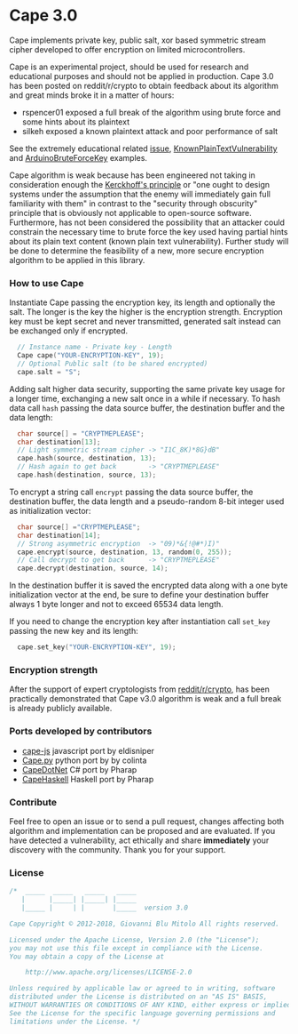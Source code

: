 Cape 3.0
====
Cape implements private key, public salt, xor based symmetric stream cipher developed to offer encryption on limited microcontrollers.

Cape is an experimental project, should be used for research and educational purposes and should not be applied in production. Cape 3.0 has been posted on reddit/r/crypto to obtain feedback about its algorithm and great minds broke it in a matter of hours:
- rspencer01 exposed a full break of the algorithm using brute force and some hints about its plaintext
- silkeh exposed a known plaintext attack and poor performance of salt

See the extremely educational related [issue](https://github.com/gioblu/Cape/issues/17), [KnownPlainTextVulnerability](https://github.com/gioblu/Cape/blob/master/examples/KnownPlainTextVulnerability/KnownPlainTextVulnerability.ino) and [ArduinoBruteForceKey](https://github.com/gioblu/Cape/blob/master/examples/ArduinoBruteForceKey/ArduinoBruteForceKey.ino) examples.

Cape algorithm is weak because has been engineered not taking in consideration enough the [Kerckhoff's principle](https://en.wikipedia.org/wiki/Kerckhoffs%27s_principle) or "one ought to design systems under the assumption that the enemy will immediately gain full familiarity with them" in contrast to the "security through obscurity" principle that is obviously not applicable to open-source software. Furthermore, has not been considered the possibility that an attacker could constrain the necessary time to brute force the key used having partial hints about its plain text content (known plain text vulnerability). Further study will be done to determine the feasibility of a new, more secure encryption algorithm to be applied in this library.

### How to use Cape
Instantiate Cape passing the encryption key, its length and optionally the salt. The longer is the key the higher is the encryption strength. Encryption key must be kept secret and never transmitted, generated salt instead can be exchanged only if encrypted.
```cpp  
  // Instance name - Private key - Length
  Cape cape("YOUR-ENCRYPTION-KEY", 19);
  // Optional Public salt (to be shared encrypted)
  cape.salt = "S";                      
```
Adding salt higher data security, supporting the same private key usage for a longer time, exchanging a new salt once in a while if necessary.
To hash data call `hash` passing the data source buffer, the destination buffer and the data length:
```cpp  
  char source[] = "CRYPTMEPLEASE";
  char destination[13];
  // Light symmetric stream cipher -> "I1C_8K)*8G}dB"
  cape.hash(source, destination, 13);    
  // Hash again to get back        -> "CRYPTMEPLEASE"
  cape.hash(destination, source, 13);   
```
To encrypt a string call `encrypt` passing the data source buffer, the destination buffer, the data length and a pseudo-random 8-bit integer used as initialization vector:
```cpp  
  char source[] ="CRYPTMEPLEASE";
  char destination[14];
  // Strong asymmetric encryption  -> "09)*&{!@#*)I)"
  cape.encrypt(source, destination, 13, random(0, 255));
  // Call decrypt to get back      -> "CRYPTMEPLEASE"
  cape.decrypt(destination, source, 14);
```
In the destination buffer it is saved the encrypted data along with a one byte initialization vector at the end, be sure to define your destination buffer always 1 byte longer and not to exceed 65534 data length.

If you need to change the encryption key after instantiation call `set_key` passing the new key and its length:
```cpp  
  cape.set_key("YOUR-ENCRYPTION-KEY", 19);
```
### Encryption strength
After the support of expert cryptologists from [reddit/r/crypto](reddit/r/crypto), has been practically demonstrated that Cape v3.0 algorithm is weak and a full break is already publicly available.

### Ports developed by contributors
- [cape-js](https://github.com/eldisniper/cape-js) javascript port by eldisniper
- [Cape.py](https://github.com/colinta/Cape.py) python port by by colinta
- [CapeDotNet](https://github.com/Pharap/CapeDotNet) C# port by Pharap
- [CapeHaskell](https://github.com/Pharap/CapeHaskell) Haskell port by Pharap

### Contribute
Feel free to open an issue or to send a pull request, changes affecting both algorithm and implementation can be proposed and are evaluated. If you have detected a vulnerability, act ethically and share **immediately** your discovery with the community. Thank you for your support.

### License

```cpp  
/*  _____  _____   _____   _____
   |      |_____| |_____| |_____
   |_____ |     | |       |_____  version 3.0

Cape Copyright © 2012-2018, Giovanni Blu Mitolo All rights reserved.

Licensed under the Apache License, Version 2.0 (the "License");
you may not use this file except in compliance with the License.
You may obtain a copy of the License at

    http://www.apache.org/licenses/LICENSE-2.0

Unless required by applicable law or agreed to in writing, software
distributed under the License is distributed on an "AS IS" BASIS,
WITHOUT WARRANTIES OR CONDITIONS OF ANY KIND, either express or implied.
See the License for the specific language governing permissions and
limitations under the License. */
```
